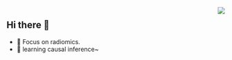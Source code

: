 <img align="right" src="https://github-readme-stats.vercel.app/api?username=CarlCypress&show_icons=true&icon_color=CE1D2D&text_color=718096&bg_color=ffffff&hide_title=true" />

## Hi there 👋

- 🔭 Focus on radiomics.
- 🌱 learning causal inference~

